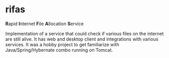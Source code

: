 # rifas
**R**apid **I**nternet **F**ile **A**llocation **S**ervice

Implementation of a service that could check if various files on the internet are still alive. It has web and desktop client and integrations with various services. It was a hobby project to get familiarize with Java/Spring/Hybernate combo running on Tomcat.

